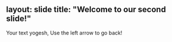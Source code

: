 layout: slide
title: "Welcome to our second slide!"
---
Your text
yogesh, Use the left arrow to go back!
